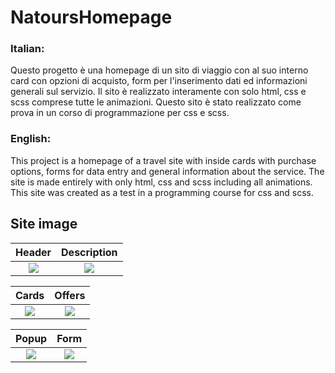 # NatoursHomepage
### Italian:
Questo progetto è una homepage di un sito di viaggio con al suo interno card con opzioni di acquisto, form per l'inserimento dati
ed informazioni generali sul servizio. Il sito è realizzato interamente con solo html, css e scss comprese tutte le animazioni. 
Questo sito è stato realizzato come prova in un corso di programmazione per css e scss.

### English:
This project is a homepage of a travel site with inside cards with purchase options, forms for data entry
and general information about the service. The site is made entirely with only html, css and scss including all animations.
This site was created as a test in a programming course for css and scss.

## Site image
Header             |  Description
:-------------------------:|:-------------------------:
![](https://github.com/Matteo181202/NatoursHomepage/blob/master/.md/Screenshot%202022-03-30%20at%2011.55.21.png)  | ![](https://github.com/Matteo181202/NatoursHomepage/blob/master/.md/Screenshot%202022-03-30%20at%2011.55.35.png)


Cards             |  Offers
:-------------------------:|:-------------------------:
![](https://github.com/Matteo181202/NatoursHomepage/blob/master/.md/Screenshot%202022-03-30%20at%2011.55.43.png)  | ![](https://github.com/Matteo181202/NatoursHomepage/blob/master/.md/Screenshot%202022-03-30%20at%2011.56.06.png)

Popup             |  Form
:-------------------------:|:-------------------------:
![](https://github.com/Matteo181202/NatoursHomepage/blob/master/.md/Screenshot%202022-03-30%20at%2011.56.13.png)  | ![](https://github.com/Matteo181202/NatoursHomepage/blob/master/.md/Screenshot%202022-03-30%20at%2011.56.32.png)
